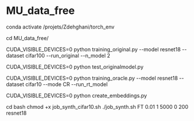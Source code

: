 # MU_data_free

conda activate /projets/Zdehghani/torch_env

cd MU_data_free/

CUDA_VISIBLE_DEVICES=0 python training_original.py --model resnet18 --dataset cifar100 --run_original --n_model 2

CUDA_VISIBLE_DEVICES=0 python test_originalmodel.py

CUDA_VISIBLE_DEVICES=0 python training_oracle.py --model resnet18 --dataset cifar10  --mode CR --run_rt_model

CUDA_VISIBLE_DEVICES=0 python  create_embeddings.py

cd bash
chmod +x job_synth_cifar10.sh 
./job_synth.sh FT 0.01 1 5000 0 200 resnet18
